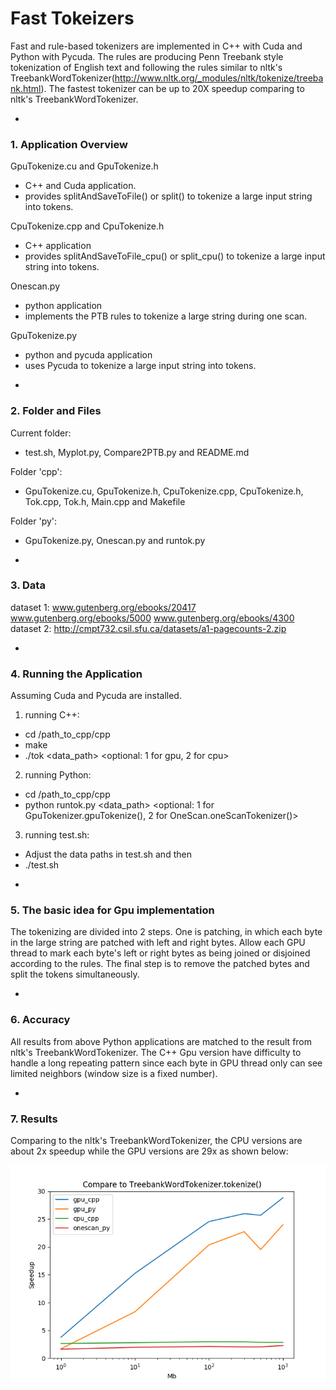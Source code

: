 # Fast Tokeizers
Fast and rule-based tokenizers are implemented in C++ with Cuda and Python with Pycuda. The rules are producing Penn Treebank style tokenization of English text and following the rules similar to nltk's TreebankWordTokenizer(http://www.nltk.org/_modules/nltk/tokenize/treebank.html). The fastest tokenizer can be up to 20X speedup comparing to nltk's TreebankWordTokenizer.

-
### 1. Application Overview
GpuTokenize.cu and GpuTokenize.h
  * C++ and Cuda application.
  * provides splitAndSaveToFile() or split() to tokenize a large input string into tokens.

CpuTokenize.cpp and CpuTokenize.h
  * C++ application	
  * provides splitAndSaveToFile_cpu() or split_cpu() to tokenize a large input string into tokens.

Onescan.py
  * python application	
  * implements the PTB rules to tokenize a large string during one scan.

GpuTokenize.py
  * python and pycuda application
  * uses Pycuda to tokenize a large input string into tokens.
  
-
### 2. Folder and Files
Current folder:
  * test.sh, Myplot.py, Compare2PTB.py and README.md
  
Folder 'cpp':
  * GpuTokenize.cu, GpuTokenize.h, CpuTokenize.cpp, CpuTokenize.h, Tok.cpp, Tok.h, Main.cpp and Makefile
  
Folder 'py':
  * GpuTokenize.py, Onescan.py and runtok.py

-
### 3. Data
dataset 1: www.gutenberg.org/ebooks/20417 www.gutenberg.org/ebooks/5000 www.gutenberg.org/ebooks/4300  
dataset 2: http://cmpt732.csil.sfu.ca/datasets/a1-pagecounts-2.zip

-
### 4. Running the Application
Assuming Cuda and Pycuda are installed.  
1) running C++:
  * cd /path_to_cpp/cpp
  * make
  * ./tok <data_path> <optional: 1 for gpu, 2 for cpu>
   
2) running Python:
  * cd /path_to_cpp/cpp
  * python runtok.py <data_path> <optional: 1 for GpuTokenizer.gpuTokenize(), 2 for OneScan.oneScanTokenizer()>

3) running test.sh:
  * Adjust the data paths in test.sh and then 
  * ./test.sh

-
### 5. The basic idea for Gpu implementation
The tokenizing are divided into 2 steps. One is patching, in which each byte in the large string are patched with left and right bytes. Allow each GPU thread to mark each byte's left or right bytes as being joined or disjoined according to the rules.
The final step is to remove the patched bytes and split the tokens simultaneously.
 
-
### 6. Accuracy
All results from above Python applications are matched to the result from nltk's TreebankWordTokenizer. The C++ Gpu version have difficulty to handle a long repeating pattern since each byte in GPU thread only can see limited neighbors (window size is a fixed number).

-
### 7. Results
Comparing to the nltk's TreebankWordTokenizer, the CPU versions are about 2x speedup while the GPU versions are 29x as shown below:

![](figure_1.png)

